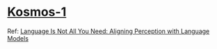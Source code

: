 # [Kosmos-1](https://arxiv.org/pdf/2302.14045.pdf)

Ref: [Language Is Not All You Need: Aligning Perception
with Language Models](https://arxiv.org/pdf/2302.14045.pdf)

